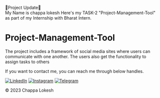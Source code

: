 🚀Project Update🚀<br>
My Name is chappa lokesh
Here's my TASK-2 "Project-Management-Tool" as part of my Internship with Bharat Intern.

# Project-Management-Tool
The project includes a framework of social media sites where users can communicate with one another. The users also get the functionality to assign tasks to others


If you want to contact me, you can reach me through below handles.<br>

<a href="https://www.linkedin.com/in/lokesh-chappa-41963a26b/ "><img alt="LinkedIn" src="https://img.shields.io/badge/linkedin-%230077B5.svg?style=for-the-badge&logo=linkedin&logoColor=white"/></a>
<a href="https://www.instagram.com/raj_lokesh._.20/"><img alt="Instagram" src="https://img.shields.io/badge/Instagram-E4405F?style=for-the-badge&logo=instagram&logoColor=white"/></a>
<a href="https://t.me/"><img alt="Telegram" src="https://img.shields.io/badge/Telegram-2CA5E0?style=for-the-badge&logo=telegram&logoColor=white" /></a>


© 2023 Chappa Lokesh



